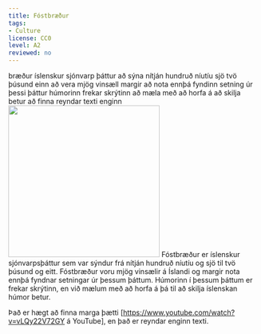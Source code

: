 ```yaml
---
title: Fóstbræður
tags:
- Culture
license: CC0
level: A2
reviewed: no
---
```

<vocabulary>
bræður
íslenskur
sjónvarp
þáttur
að sýna
nítján hundruð
níutíu
sjö
tvö þúsund
einn
að vera
mjög
vinsæll
margir
að nota
ennþá
fyndinn
setning
úr
þessi
þáttur
húmorinn
frekar
skrýtinn
að mæla með
að horfa á
að skilja
betur
að finna
reyndar
texti
enginn
</vocabulary>

<Image src="Fóstbræður.jpg" position="right" width="303"/>
<Book audio="Fóstbræður2.mp3">
Fóstbræður er íslenskur sjónvarpsþáttur sem var sýndur frá nítján hundruð níutíu og sjö til tvö þúsund og eitt.
Fóstbræður voru mjög vinsælir á Íslandi og margir nota ennþá fyndnar setningar úr þessum þáttum.
Húmorinn í þessum þáttum er frekar skrýtinn, en við mælum með að horfa á þá til að skilja íslenskan húmor betur.

Það er hægt að finna marga þætti [https://www.youtube.com/watch?v=vLQy22V72GY á YouTube], en það er reyndar enginn texti.
</Book>
